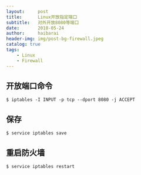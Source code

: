 ```yaml
---
layout:     post
title:      Linux开放指定端口
subtitle:   对外开放8080等端口
date:       2018-05-24
author:     haibarai
header-img: img/post-bg-firewall.jpeg
catalog: true
tags:
    - Linux
    - Firewall
---
```


## 开放端口命令

    $ iptables -I INPUT -p tcp --dport 8080 -j ACCEPT


## 保存

	$ service iptables save
	
## 重启防火墙

	$ service iptables restart